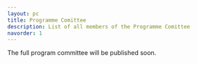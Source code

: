 ```yaml
---
layout: pc
title: Programme Comittee
description: List of all members of the Programme Comittee
navorder: 1
---
```


The full program committee will be published soon.